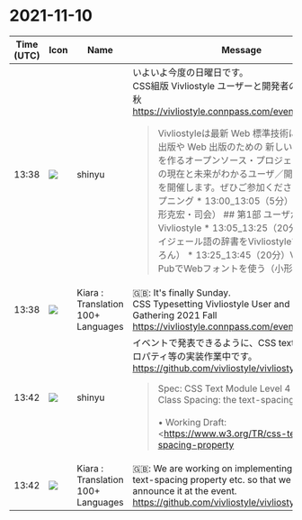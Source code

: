 # 2021-11-10

|Time (UTC)|Icon|Name|Message|
|---|---|---|---|
|13:38|![](https://avatars.slack-edge.com/2018-04-27/354445776386_e258f5ed5ba887b08668_72.jpg)|shinyu|いよいよ今度の日曜日です。<br>CSS組版 Vivliostyle ユーザーと開発者の集い 2021秋<br><https://vivliostyle.connpass.com/event/227954/><br><blockquote>Vivliostyleは最新 Web 標準技術により、電子出版や Web 出版のための 新しい組版システムを作るオープンソース・プロジェクトです。その現在と未来がわかるユーザ／開発者イベントを開催します。ぜひご参加ください！ ## オープニング * 13:00_13:05（5分）趣旨説明（小形克宏・司会） ## 第1部 ユーザから見たVivliostyle * 13:05_13:25（20分）人工言語イジェール語の辞書をVivliostyleで作る （ざすろん） * 13:25_13:45（20分）Vivliostyle PubでWebフォントを使う（小形克宏） ...</blockquote>|
|13:38|![](https://avatars.slack-edge.com/2021-08-02/2324149410423_2aa7423c4133ecb9f168_72.png)|Kiara : Translation 100+ Languages|🇬🇧: It's finally Sunday.<br>CSS Typesetting Vivliostyle User and Developer Gathering 2021 Fall<br><https://vivliostyle.connpass.com/event/227954/>|
|13:42|![](https://avatars.slack-edge.com/2018-04-27/354445776386_e258f5ed5ba887b08668_72.jpg)|shinyu|イベントで発表できるように、CSS text-spacingプロパティ等の実装作業中です。<br><https://github.com/vivliostyle/vivliostyle.js/pull/814><br><blockquote>Spec: CSS Text Module Level 4 / Character Class Spacing: the text-spacing property<br><br>• Working Draft: <https://www.w3.org/TR/css-text-4/#text-spacing-property|https://www.w3.org/TR/css-text-4/#text-spacing-property><br>• Editor' Draft: <https://drafts.csswg.org/css-text-4/#text-spacing-property|https://drafts.csswg.org/css-text-4/#text-spacing-property><br><br><pre>Name:   text-spacing<br>Value:  normal | none | auto | [[ trim-start | space-start | space-first ] ||<br>    [ trim-end | space-end | allow-end ] || [ trim-adjacent | space-adjacent ] ||<br>    no-compress || ideograph-alpha || ideograph-numeric || punctuation];<br>Initial:   normal<br>Inherited: yes<br></pre><br><br>*Limitations and differences from the current CSS draft spec:*<br><br>• `normal` is equivalent to `space-first trim-end trim-adjacent`  <br>    *Note:* it was `space-start allow-end trim-adjacent` in the draft spec<br>• `auto` is equivalent to `trim-first trim-end trim-adjacent ideograph-alpha ideograph-numeric`  <br>    *Note:* `auto` is defined in the editor's draft as  <br>    "The user agent chooses a set of typographically high quality spacing value."<br>• `ideograph-alpha` and `ideograph-numeric` create 1/6em space.  <br>    *Note:* the 1/4em space in the draft is considered too wide in many cases.<br>• `allow-end` is treated as `trim-end`<br>• `no-compress` and `punctuation` are ignored<br><br>Resolves <https://github.com/vivliostyle/vivliostyle.js/issues/595|#595></blockquote>|
|13:42|![](https://avatars.slack-edge.com/2021-08-02/2324149410423_2aa7423c4133ecb9f168_72.png)|Kiara : Translation 100+ Languages|🇬🇧: We are working on implementing the CSS text-spacing property etc. so that we can announce it at the event.<br><https://github.com/vivliostyle/vivliostyle.js/pull/814>|
